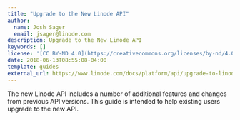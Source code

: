 ```yaml
---
title: "Upgrade to the New Linode API"
author:
  name: Josh Sager
  email: jsager@linode.com
description: Upgrade to the New Linode API
keywords: []
license: '[CC BY-ND 4.0](https://creativecommons.org/licenses/by-nd/4.0)'
date: 2018-06-13T08:55:08-04:00
template: guides
external_url: https://www.linode.com/docs/platform/api/upgrade-to-linode-api-v4/
---
```

The new Linode API includes a number of additional features and changes from
previous API versions. This guide is intended to help existing users upgrade
to the new API.

